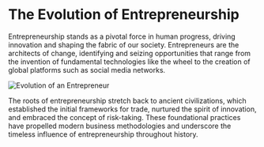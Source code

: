 # The Evolution of Entrepreneurship

Entrepreneurship stands as a pivotal force in human progress, driving innovation and shaping the fabric of our society. Entrepreneurs are the architects of change, identifying and seizing opportunities that range from the invention of fundamental technologies like the wheel to the creation of global platforms such as social media networks. 

![Evolution of an Entrepreneur](https://i.pinimg.com/originals/f1/e2/6d/f1e26d15d5ddeb7f9a2bff0205e092f4.jpg)



The roots of entrepreneurship stretch back to ancient civilizations, which established the initial frameworks for trade, nurtured the spirit of innovation, and embraced the concept of risk-taking. These foundational practices have propelled modern business methodologies and underscore the timeless influence of entrepreneurship throughout history.
